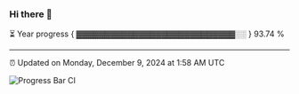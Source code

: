 ### Hi there 👋

⏳ Year progress { ▓▓▓▓▓▓▓▓▓▓▓▓▓▓▓▓▓▓▓▓▓▓▓▓▓▓▓▓░░ } 93.74 %

---

⏰ Updated on Monday, December 9, 2024 at 1:58 AM UTC

![Progress Bar CI](https://github.com/arthurbuhl/arthurbuhl/workflows/Progress%20Bar%20CI/badge.svg)

